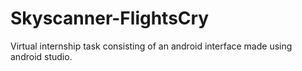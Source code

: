 # Skyscanner-FlightsCry
Virtual internship task consisting of an android interface made using android studio.
